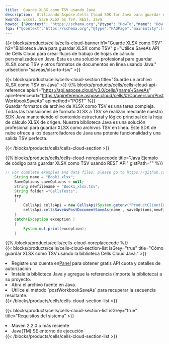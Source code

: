 ```yaml
---
title:  Guarde XLSX como TSV usando Java
description:  Utilizando Aspose.Cells Cloud SDK for Java para guardar el archivo en formato XLSX como archivo en formato TSV.
kwords: Excel, Save XLSX as TSV, REST, Java
howto: {"@context": "https://schema.org","@type": "HowTo","name": "How to save XLSX as TSV using the Cells Cloud Java library.","description": "How to save XLSX as TSV using the Cells Cloud Java library.","image": {"@type": "ImageObject"},"url": "/java/saveas/xlsx-to-tsv/","step": [{ "@type": "HowToStep","name": "How to save XLSX as TSV using the Cells Cloud Java library. step 1", "image": {"@type": "ImageObject",},"url": "/java/saveas/xlsx-to-tsv/","text": "Register an account at <a href='https://dashboard.aspose.cloud/'>Dashboard</a> to get free API quota & authorization details",},{ "@type": "HowToStep","name": "How to save XLSX as TSV using the Cells Cloud Java library. step 1", "image": {"@type": "ImageObject",},"url": "/java/saveas/xlsx-to-tsv/","text": "Install Java library and add the reference (import the library) to your project.",},{ "@type": "HowToStep","name": "How to save XLSX as TSV using the Cells Cloud Java library. step 1", "image": {"@type": "ImageObject",},"url": "/java/saveas/xlsx-to-tsv/","text": "Open the source file in Java.",},{ "@type": "HowToStep","name": "How to save XLSX as TSV using the Cells Cloud Java library. step 1", "image": {"@type": "ImageObject",},"url": "/java/saveas/xlsx-to-tsv/","text": "Use the `postWorkbookSaveAs` method to retrieve the resulting stream.",}, ],"supply": {"@type": "HowToSupply","name": "document"},"tool": [{"@type": "HowToTool","name": "IntelliJ IDEA, Visual Studio Code, Eclipse"},{"@type": "HowToTool","name": "Aspose Cells"}],"totalTime": "PT6M"}
fqa: {"@context":"https://schema.org","@type":"FAQPage","mainEntity":[{"@type":"Question","name":"Why save file as other formats file in C# using REST API?","acceptedAnswer":{"@type":"Answer","text":"Documents are encoded in many ways, and some files may be incompatible with the software you use. To open and read such files, just save them as appropriate file formats.<br/><ol><li>Install .NET SDK and add the reference (import the library) to your project.</li><li>Open the source file in C# using REST API.</li><li>Call the PostWorkbookSaveAsRequest() method, passing an output filename with required extension.</li><li>Get the result of save as a separate file.</li></ol>"}},{"@type":"Question","name":"What file formats can I save as with your C# library?","acceptedAnswer":{"@type":"Answer","text":"We support a variety of file formats for conversion using .NET library, including XLSX, Excel, xls , PDF, CSV, HTML, Markdown, XML, PNG, JPG, TIFF, Json, TXT and many more."}},{"@type":"Question","name":"What is the maximum allowed file size for conversion using this .NET library?","acceptedAnswer":{"@type":"Answer","text":"There are no file size limits for format conversions using .NET library."}}]}
---
```

{{< blocks/products/cells/cells-cloud-banner h1="Guarde XLSX como TSV" h2="Biblioteca Java para guardar XLSX como TSV" p="Utilice SaveAs API de Cells Cloud para crear flujos de trabajo de hojas de cálculo personalizados en Java. Esta es una solución profesional para guardar XLSX como TSV y otros formatos de documentos en línea usando Java." urlsection="saveas/xlsx-to-tsv/" >}}

{{< blocks/products/cells/cells-cloud-section title="Guarde un archivo XLSX como TSV en Java" >}}
{{% blocks/products/cells/cells-cloud-api-reference apiurl="https://api.aspose.cloud/v3.0/cells/{name}/SaveAs" apireferenceurl="https://apireference.aspose.cloud/cells/#/Conversion/PostWorkbookSaveAs" apimethod="POST" %}}
<br/>
Guardar formatos de archivo de XLSX como TSV es una tarea compleja. Todas las transiciones de formato XLSX a TSV se realizan mediante nuestro SDK Java manteniendo el contenido estructural y lógico principal de la hoja de cálculo XLSX de origen. Nuestra biblioteca Java es una solución profesional para guardar XLSX como archivos TSV en línea. Este SDK de nube ofrece a los desarrolladores de Java una potente funcionalidad y una salida TSV perfecta.

{{< /blocks/products/cells/cells-cloud-section >}}

{{% blocks/products/cells/cells-cloud-noreplacecode title="Java Ejemplo de código para guardar XLSX como TSV usando REST API" gistPath="" %}}
  
```java
// For complete examples and data files, please go to https://github.com/aspose-cells-cloud/aspose-cells-cloud-java/
    String name = "Book1.xlsx";
    SaveOptions saveOptions = null;
    String newfilename = "Book1_xlsx.tsv";
    String folder ="CellsTests";
    try 
    {
        CellsApi cellsApi = new CellsApi(System.getenv("ProductClientId"), System.getenv("ProductClientSecret"));
        cellsApi.cellsSaveAsPostDocumentSaveAs(name , saveOptions,newfilename,false,false,folder,null,null,null,true);                       
    }
    catch(Exception exception )
    {
        System.out.print(exception);
    }
```
  
{{% /blocks/products/cells/cells-cloud-noreplacecode %}}
<br/>
{{< blocks/products/cells/cells-cloud-section-list isGrey="true" title="Cómo guardar XLSX como TSV usando la biblioteca Cells Cloud Java." >}}
<li> Registre una cuenta en<a href="https://dashboard.aspose.cloud/">Panel</a> para obtener gratis API cuota y detalles de autorización</li>
<li>Instale la biblioteca Java y agregue la referencia (importe la biblioteca) a su proyecto.</li>
<li>Abra el archivo fuente en Java.</li>
<li>Utilice el método `postWorkbookSaveAs` para recuperar la secuencia resultante.</li>
{{< /blocks/products/cells/cells-cloud-section-list >}}

{{< blocks/products/cells/cells-cloud-section-list isGrey="true" title="Requisitos del sistema" >}}
<li>Maven 2.2.0 o más reciente</li>
<li>Java(TM) SE entorno de ejecución</li>
{{< /blocks/products/cells/cells-cloud-section-list >}}
